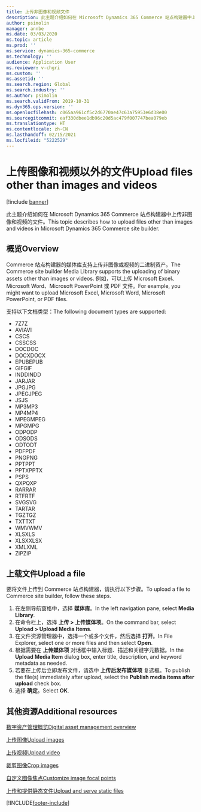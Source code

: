 ```yaml
---
title: 上传非图像和视频文件
description: 此主题介绍如何在 Microsoft Dynamics 365 Commerce 站点构建器中上传非图像和视频的二进制文件。
author: psimolin
manager: annbe
ms.date: 03/03/2020
ms.topic: article
ms.prod: ''
ms.service: dynamics-365-commerce
ms.technology: ''
audience: Application User
ms.reviewer: v-chgri
ms.custom: ''
ms.assetid: ''
ms.search.region: Global
ms.search.industry: ''
ms.author: psimolin
ms.search.validFrom: 2019-10-31
ms.dyn365.ops.version: ''
ms.openlocfilehash: c065aa961cf5c2d6770ae47c63a75953e6d38e00
ms.sourcegitcommit: eaf330dbee1db96c20d5ac479f007747bea079eb
ms.translationtype: HT
ms.contentlocale: zh-CN
ms.lasthandoff: 02/15/2021
ms.locfileid: "5222529"
---
```

# <a name="upload-files-other-than-images-and-videos"></a><span data-ttu-id="45db3-103">上传图像和视频以外的文件</span><span class="sxs-lookup"><span data-stu-id="45db3-103">Upload files other than images and videos</span></span>

[!include [banner](includes/banner.md)]

<span data-ttu-id="45db3-104">此主题介绍如何在 Microsoft Dynamics 365 Commerce 站点构建器中上传非图像和视频的文件。</span><span class="sxs-lookup"><span data-stu-id="45db3-104">This topic describes how to upload files other than images and videos in Microsoft Dynamics 365 Commerce site builder.</span></span>

## <a name="overview"></a><span data-ttu-id="45db3-105">概览</span><span class="sxs-lookup"><span data-stu-id="45db3-105">Overview</span></span>

<span data-ttu-id="45db3-106">Commerce 站点构建器的媒体库支持上传非图像或视频的二进制资产。</span><span class="sxs-lookup"><span data-stu-id="45db3-106">The Commerce site builder Media Library supports the uploading of binary assets other than images or videos.</span></span> <span data-ttu-id="45db3-107">例如，可以上传 Microsoft Excel、Microsoft Word、Microsoft PowerPoint 或 PDF 文件。</span><span class="sxs-lookup"><span data-stu-id="45db3-107">For example, you might want to upload Microsoft Excel, Microsoft Word, Microsoft PowerPoint, or PDF files.</span></span>

<span data-ttu-id="45db3-108">支持以下文档类型：</span><span class="sxs-lookup"><span data-stu-id="45db3-108">The following document types are supported:</span></span>
- <span data-ttu-id="45db3-109">7Z</span><span class="sxs-lookup"><span data-stu-id="45db3-109">7Z</span></span>
- <span data-ttu-id="45db3-110">AVI</span><span class="sxs-lookup"><span data-stu-id="45db3-110">AVI</span></span>
- <span data-ttu-id="45db3-111">CS</span><span class="sxs-lookup"><span data-stu-id="45db3-111">CS</span></span>
- <span data-ttu-id="45db3-112">CSS</span><span class="sxs-lookup"><span data-stu-id="45db3-112">CSS</span></span>
- <span data-ttu-id="45db3-113">DOC</span><span class="sxs-lookup"><span data-stu-id="45db3-113">DOC</span></span>
- <span data-ttu-id="45db3-114">DOCX</span><span class="sxs-lookup"><span data-stu-id="45db3-114">DOCX</span></span>
- <span data-ttu-id="45db3-115">EPUB</span><span class="sxs-lookup"><span data-stu-id="45db3-115">EPUB</span></span>
- <span data-ttu-id="45db3-116">GIF</span><span class="sxs-lookup"><span data-stu-id="45db3-116">GIF</span></span>
- <span data-ttu-id="45db3-117">INDD</span><span class="sxs-lookup"><span data-stu-id="45db3-117">INDD</span></span>
- <span data-ttu-id="45db3-118">JAR</span><span class="sxs-lookup"><span data-stu-id="45db3-118">JAR</span></span>
- <span data-ttu-id="45db3-119">JPG</span><span class="sxs-lookup"><span data-stu-id="45db3-119">JPG</span></span>
- <span data-ttu-id="45db3-120">JPEG</span><span class="sxs-lookup"><span data-stu-id="45db3-120">JPEG</span></span>
- <span data-ttu-id="45db3-121">JS</span><span class="sxs-lookup"><span data-stu-id="45db3-121">JS</span></span>
- <span data-ttu-id="45db3-122">MP3</span><span class="sxs-lookup"><span data-stu-id="45db3-122">MP3</span></span>
- <span data-ttu-id="45db3-123">MP4</span><span class="sxs-lookup"><span data-stu-id="45db3-123">MP4</span></span>
- <span data-ttu-id="45db3-124">MPEG</span><span class="sxs-lookup"><span data-stu-id="45db3-124">MPEG</span></span>
- <span data-ttu-id="45db3-125">MPG</span><span class="sxs-lookup"><span data-stu-id="45db3-125">MPG</span></span>
- <span data-ttu-id="45db3-126">ODP</span><span class="sxs-lookup"><span data-stu-id="45db3-126">ODP</span></span>
- <span data-ttu-id="45db3-127">ODS</span><span class="sxs-lookup"><span data-stu-id="45db3-127">ODS</span></span>
- <span data-ttu-id="45db3-128">ODT</span><span class="sxs-lookup"><span data-stu-id="45db3-128">ODT</span></span>
- <span data-ttu-id="45db3-129">PDF</span><span class="sxs-lookup"><span data-stu-id="45db3-129">PDF</span></span>
- <span data-ttu-id="45db3-130">PNG</span><span class="sxs-lookup"><span data-stu-id="45db3-130">PNG</span></span>
- <span data-ttu-id="45db3-131">PPT</span><span class="sxs-lookup"><span data-stu-id="45db3-131">PPT</span></span>
- <span data-ttu-id="45db3-132">PPTX</span><span class="sxs-lookup"><span data-stu-id="45db3-132">PPTX</span></span>
- <span data-ttu-id="45db3-133">PS</span><span class="sxs-lookup"><span data-stu-id="45db3-133">PS</span></span>
- <span data-ttu-id="45db3-134">QXP</span><span class="sxs-lookup"><span data-stu-id="45db3-134">QXP</span></span>
- <span data-ttu-id="45db3-135">RAR</span><span class="sxs-lookup"><span data-stu-id="45db3-135">RAR</span></span>
- <span data-ttu-id="45db3-136">RTF</span><span class="sxs-lookup"><span data-stu-id="45db3-136">RTF</span></span>
- <span data-ttu-id="45db3-137">SVG</span><span class="sxs-lookup"><span data-stu-id="45db3-137">SVG</span></span>
- <span data-ttu-id="45db3-138">TAR</span><span class="sxs-lookup"><span data-stu-id="45db3-138">TAR</span></span>
- <span data-ttu-id="45db3-139">TGZ</span><span class="sxs-lookup"><span data-stu-id="45db3-139">TGZ</span></span>
- <span data-ttu-id="45db3-140">TXT</span><span class="sxs-lookup"><span data-stu-id="45db3-140">TXT</span></span>
- <span data-ttu-id="45db3-141">WMV</span><span class="sxs-lookup"><span data-stu-id="45db3-141">WMV</span></span>
- <span data-ttu-id="45db3-142">XLS</span><span class="sxs-lookup"><span data-stu-id="45db3-142">XLS</span></span>
- <span data-ttu-id="45db3-143">XLSX</span><span class="sxs-lookup"><span data-stu-id="45db3-143">XLSX</span></span>
- <span data-ttu-id="45db3-144">XML</span><span class="sxs-lookup"><span data-stu-id="45db3-144">XML</span></span>
- <span data-ttu-id="45db3-145">ZIP</span><span class="sxs-lookup"><span data-stu-id="45db3-145">ZIP</span></span>

## <a name="upload-a-file"></a><span data-ttu-id="45db3-146">上载文件</span><span class="sxs-lookup"><span data-stu-id="45db3-146">Upload a file</span></span>

<span data-ttu-id="45db3-147">要将文件上传到 Commerce 站点构建器，请执行以下步骤。</span><span class="sxs-lookup"><span data-stu-id="45db3-147">To upload a file to Commerce site builder, follow these steps.</span></span>

1. <span data-ttu-id="45db3-148">在左侧导航窗格中，选择 **媒体库**。</span><span class="sxs-lookup"><span data-stu-id="45db3-148">In the left navigation pane, select **Media Library**.</span></span>
1. <span data-ttu-id="45db3-149">在命令栏上，选择 **上传 \> 上传媒体项**。</span><span class="sxs-lookup"><span data-stu-id="45db3-149">On the command bar, select **Upload \> Upload Media Items**.</span></span>
1. <span data-ttu-id="45db3-150">在文件资源管理器中，选择一个或多个文件，然后选择 **打开**。</span><span class="sxs-lookup"><span data-stu-id="45db3-150">In File Explorer, select one or more files and then select **Open**.</span></span>
1. <span data-ttu-id="45db3-151">根据需要在 **上传媒体项** 对话框中输入标题、描述和关键字元数据。</span><span class="sxs-lookup"><span data-stu-id="45db3-151">In the **Upload Media Item** dialog box, enter title, description, and keyword metadata as needed.</span></span>
1. <span data-ttu-id="45db3-152">若要在上传后立即发布文件，请选中 **上传后发布媒体项** 复选框。</span><span class="sxs-lookup"><span data-stu-id="45db3-152">To publish the file(s) immediately after upload, select the **Publish media items after upload** check box.</span></span>
1. <span data-ttu-id="45db3-153">选择 **确定**。</span><span class="sxs-lookup"><span data-stu-id="45db3-153">Select **OK**.</span></span>

## <a name="additional-resources"></a><span data-ttu-id="45db3-154">其他资源</span><span class="sxs-lookup"><span data-stu-id="45db3-154">Additional resources</span></span>

[<span data-ttu-id="45db3-155">数字资产管理概览</span><span class="sxs-lookup"><span data-stu-id="45db3-155">Digital asset management overview</span></span>](dam-overview.md)

[<span data-ttu-id="45db3-156">上传图像</span><span class="sxs-lookup"><span data-stu-id="45db3-156">Upload images</span></span>](dam-upload-images.md)

[<span data-ttu-id="45db3-157">上传视频</span><span class="sxs-lookup"><span data-stu-id="45db3-157">Upload video</span></span>](dam-upload-video.md)

[<span data-ttu-id="45db3-158">裁剪图像</span><span class="sxs-lookup"><span data-stu-id="45db3-158">Crop images</span></span>](dam-crop-images.md)

[<span data-ttu-id="45db3-159">自定义图像焦点</span><span class="sxs-lookup"><span data-stu-id="45db3-159">Customize image focal points</span></span>](dam-custom-focal-point.md)

[<span data-ttu-id="45db3-160">上传和提供静态文件</span><span class="sxs-lookup"><span data-stu-id="45db3-160">Upload and serve static files</span></span>](upload-serve-static-files.md)


[!INCLUDE[footer-include](../includes/footer-banner.md)]